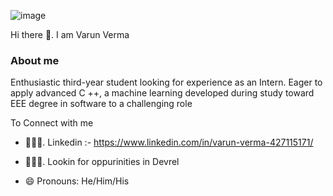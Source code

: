 





![image](https://64.media.tumblr.com/fa36036bd4b9690e0a663e1c9553fe70/1dd78125727b7f42-4a/s540x810/99595f46e84488c0a4ccccadb1f0b2a9e4186842.gif)

Hi there 👋.  I am Varun Verma

<!--
**varunverma760/varunverma760** is a ✨ _special_ ✨ repository because its `README.md` (this file) appears on your GitHub profile.

Here are some ideas to get you started:

- 🔭 I’m currently working on ...
- 🌱 I’m currently learning ...
- 👯 I’m looking to collaborate on ...
- 🤔 I’m looking for help with ...
- 💬 Ask me about ...
- 📫 How to reach me: ...
- 😄 Pronouns: ...
- ⚡ Fun fact: ...
-->





### About me

Enthusiastic third-year student looking for experience as an Intern. Eager to apply advanced C ++, a machine learning
developed
during study toward EEE degree in software to a challenging role

To Connect with me

- 👨🏻‍💻.   Linkedin :- https://www.linkedin.com/in/varun-verma-427115171/



- 🙋🏻‍♂️.    Lookin for oppurinities in Devrel


- 😄 Pronouns: He/Him/His


